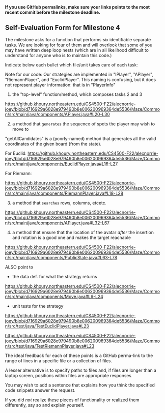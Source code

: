 **If you use GitHub permalinks, make sure your links points to the most recent commit before the milestone deadline.**

## Self-Evaluation Form for Milestone 4

The milestone asks for a function that performs six identifiable
separate tasks. We are looking for four of them and will overlook that
some of you may have written deep loop nests (which are in all
likelihood difficult to understand for anyone who is to maintain this
code.)

Indicate below each bullet which file/unit takes care of each task:

Note for our code: Our strategies are implemented in "IPlayer", "APlayer", "RiemannPlayer", and "EuclidPlayer". This naming is confusing, but it does not represent player information: that is in "PlayerInfo"

1. the "top-level" function/method, which composes tasks 2 and 3 

https://github.khoury.northeastern.edu/CS4500-F22/alecnorrie-joey/blob/d716929a6028e979490b8e006200969364de5536/Maze/Common/src/main/java/components/APlayer.java#L20-L30

2. a method that `generates` the sequence of spots the player may wish to move to

"getAllCandidates" is a (poorly-named) method that generates all the valid coordinates of the given board (from the state).

For Euclid:
https://github.khoury.northeastern.edu/CS4500-F22/alecnorrie-joey/blob/d716929a6028e979490b8e006200969364de5536/Maze/Common/src/main/java/components/EuclidPlayer.java#L16-L27

For Riemann:

https://github.khoury.northeastern.edu/CS4500-F22/alecnorrie-joey/blob/d716929a6028e979490b8e006200969364de5536/Maze/Common/src/main/java/components/RiemannPlayer.java#L18-L28

3. a method that `searches` rows,  columns, etcetc. 

https://github.khoury.northeastern.edu/CS4500-F22/alecnorrie-joey/blob/d716929a6028e979490b8e006200969364de5536/Maze/Common/src/main/java/components/APlayer.java#L32-L67

4. a method that ensure that the location of the avatar _after_ the
   insertion and rotation is a good one and makes the target reachable

https://github.khoury.northeastern.edu/CS4500-F22/alecnorrie-joey/blob/d716929a6028e979490b8e006200969364de5536/Maze/Common/src/main/java/components/PublicState.java#L63-L78

ALSO point to

- the data def. for what the strategy returns

https://github.khoury.northeastern.edu/CS4500-F22/alecnorrie-joey/blob/d716929a6028e979490b8e006200969364de5536/Maze/Common/src/main/java/components/Move.java#L6-L24

- unit tests for the strategy

https://github.khoury.northeastern.edu/CS4500-F22/alecnorrie-joey/blob/d716929a6028e979490b8e006200969364de5536/Maze/Common/src/test/java/TestEuclidPlayer.java#L23

https://github.khoury.northeastern.edu/CS4500-F22/alecnorrie-joey/blob/d716929a6028e979490b8e006200969364de5536/Maze/Common/src/test/java/TestRiemannPlayer.java#L23

The ideal feedback for each of these points is a GitHub
perma-link to the range of lines in a specific file or a collection of
files.

A lesser alternative is to specify paths to files and, if files are
longer than a laptop screen, positions within files are appropriate
responses.

You may wish to add a sentence that explains how you think the
specified code snippets answer the request.

If you did *not* realize these pieces of functionality or realized
them differently, say so and explain yourself.


